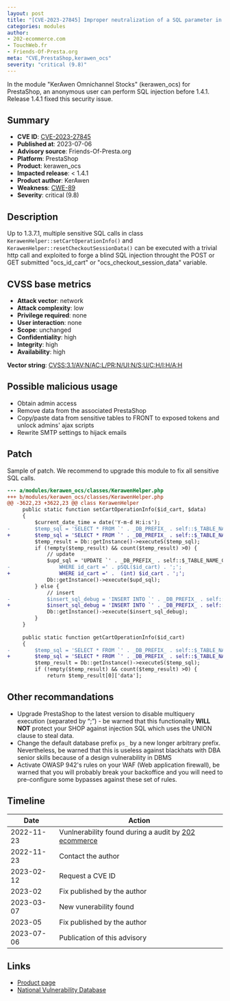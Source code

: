 ```yaml
---
layout: post
title: "[CVE-2023-27845] Improper neutralization of a SQL parameter in KerAwen Omnichannel Stocks module for PrestaShop"
categories: modules
author:
- 202-ecommerce.com
- TouchWeb.fr
- Friends-Of-Presta.org
meta: "CVE,PrestaShop,kerawen_ocs"
severity: "critical (9.8)"
---
```


In the module "KerAwen Omnichannel Stocks" (kerawen_ocs) for PrestaShop, an anonymous user can perform SQL injection before 1.4.1. Release 1.4.1 fixed this security issue.


## Summary

* **CVE ID**: [CVE-2023-27845](https://cve.mitre.org/cgi-bin/cvename.cgi?name=CVE-2023-27845)
* **Published at**: 2023-07-06
* **Advisory source**: Friends-Of-Presta.org
* **Platform**: PrestaShop
* **Product**: kerawen_ocs
* **Impacted release**: < 1.4.1
* **Product author**: KerAwen
* **Weakness**: [CWE-89](https://cwe.mitre.org/data/definitions/89.html)
* **Severity**: critical (9.8)

## Description

Up to 1.3.7.1, multiple sensitive SQL calls in class `KerawenHelper::setCartOperationInfo()` and  `KerawenHelper::resetCheckoutSessionData()` can be executed with a trivial http call and exploited to forge a blind SQL injection throught the POST or GET submitted "ocs_id_cart" or "ocs_checkout_session_data" variable.

## CVSS base metrics

* **Attack vector**: network
* **Attack complexity**: low
* **Privilege required**: none
* **User interaction**: none
* **Scope**: unchanged
* **Confidentiality**: high
* **Integrity**: high
* **Availability**: high

**Vector string**: [CVSS:3.1/AV:N/AC:L/PR:N/UI:N/S:U/C:H/I:H/A:H](https://nvd.nist.gov/vuln-metrics/cvss/v3-calculator?vector=AV:N/AC:L/PR:N/UI:N/S:U/C:H/I:H/A:H)

## Possible malicious usage

* Obtain admin access
* Remove data from the associated PrestaShop
* Copy/paste data from sensitive tables to FRONT to exposed tokens and unlock admins' ajax scripts
* Rewrite SMTP settings to hijack emails

## Patch

Sample of patch. We recommend to upgrade this module to fix all sensitive SQL calls.

```diff
--- a/modules/kerawen_ocs/classes/KerawenHelper.php
+++ b/modules/kerawen_ocs/classes/KerawenHelper.php
@@ -3622,23 +3622,23 @@ class KerawenHelper
     public static function setCartOperationInfo($id_cart, $data)
     {
         $current_date_time = date('Y-m-d H:i:s');
-        $temp_sql = 'SELECT * FROM `' . _DB_PREFIX_ . self::$_TABLE_NAME_CART_OPERATION_INFO . '` WHERE  id_cart = '.pSQL($id_cart);
+        $temp_sql = 'SELECT * FROM `' . _DB_PREFIX_ . self::$_TABLE_NAME_CART_OPERATION_INFO . '` WHERE  id_cart = '. (int) $id_cart;
         $temp_result = Db::getInstance()->executeS($temp_sql);
         if (!empty($temp_result) && count($temp_result) >0) {
             // update
             $upd_sql = 'UPDATE `' . _DB_PREFIX_ . self::$_TABLE_NAME_CART_OPERATION_INFO . '` SET `data`= "' . pSQL($data) . '" ,`date_update`="' . pSQL($current_date_time) . '"
-                WHERE id_cart =' . pSQL($id_cart) . ';';
+                WHERE id_cart =' .  (int) $id_cart . ';';
             Db::getInstance()->execute($upd_sql);
         } else {
             // insert
-            $insert_sql_debug = 'INSERT INTO `' . _DB_PREFIX_ . self::$_TABLE_NAME_CART_OPERATION_INFO . '` ( `id_cart`, `data`, `date_add`, `date_update`) VALUES  ( '.pSQL($id_cart).', "' . pSQL($data) . '","' . pSQL($current_date_time) . '","' . pSQL($current_date_time) . '");';
+            $insert_sql_debug = 'INSERT INTO `' . _DB_PREFIX_ . self::$_TABLE_NAME_CART_OPERATION_INFO . '` ( `id_cart`, `data`, `date_add`, `date_update`) VALUES  ( '. (int) $id_cart.', "' . pSQL($data) . '","' . pSQL($current_date_time) . '","' . pSQL($current_date_time) . '");';
             Db::getInstance()->execute($insert_sql_debug);
         }
     }
 
     public static function getCartOperationInfo($id_cart)
     {
-        $temp_sql = 'SELECT * FROM `' . _DB_PREFIX_ . self::$_TABLE_NAME_CART_OPERATION_INFO . '` WHERE  id_cart = '.pSQL($id_cart);
+        $temp_sql = 'SELECT * FROM `' . _DB_PREFIX_ . self::$_TABLE_NAME_CART_OPERATION_INFO . '` WHERE  id_cart = '. (int) $id_cart;
         $temp_result = Db::getInstance()->executeS($temp_sql);
         if (!empty($temp_result) && count($temp_result) >0) {
             return $temp_result[0]['data'];
```

## Other recommandations

* Upgrade PrestaShop to the latest version to disable multiquery execution (separated by “;”) - be warned that this functionality **WILL NOT** protect your SHOP against injection SQL which uses the UNION clause to steal data.
* Change the default database prefix `ps_` by a new longer arbitrary prefix. Nevertheless, be warned that this is useless against blackhats with DBA senior skills because of a design vulnerability in DBMS
* Activate OWASP 942's rules on your WAF (Web application firewall), be warned that you will probably break your backoffice and you will need to pre-configure some bypasses against these set of rules.

## Timeline

| Date | Action |
|--|--|
| 2022-11-23 | Vunlnerability found during a audit by [202 ecommerce](https://www.202-ecommerce.com/) |
| 2022-11-23 | Contact the author |
| 2023-02-12 | Request a CVE ID |
| 2023-02 | Fix published by the author |
| 2023-03-07 | New vunerability found |
| 2023-05 | Fix published by the author |
| 2023-07-06 | Publication of this advisory |

## Links

* [Product page](https://kerawen.com/logiciel-de-caisse/)
* [National Vulnerability Database](https://nvd.nist.gov/vuln/detail/CVE-2023-27845)

